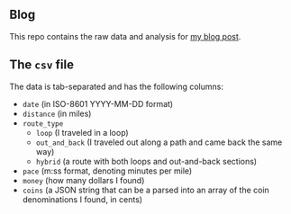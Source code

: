 Blog
----
This repo contains the raw data and analysis for [my blog post](https://https://medium.com/@SteveHerrin/how-i-made-a-little-money-by-running-a-lot-3d7bf39b436a).

The `csv` file
--------------
The data is tab-separated and has the following columns:

* `date` (in ISO-8601 YYYY-MM-DD format)
* `distance` (in miles)
* `route_type`
    * `loop` (I traveled in a loop)
    * `out_and_back` (I traveled out along a path and came back the same way)
    * `hybrid` (a route with both loops and out-and-back sections)
* `pace` (m:ss format, denoting minutes per mile)
* `money` (how many dollars I found)
* `coins` (a JSON string that can be a parsed into an array of the coin denominations I found, in cents)
